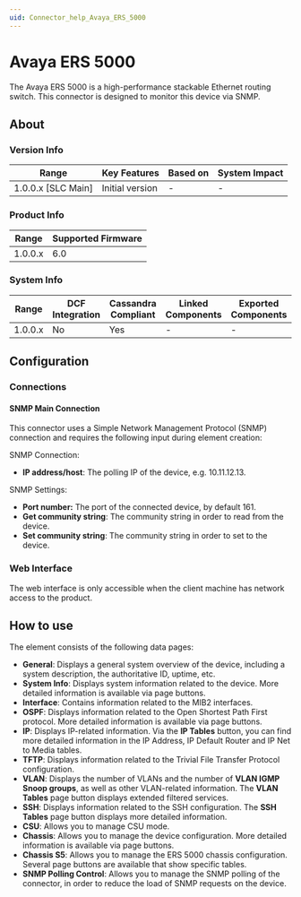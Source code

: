 ```yaml
---
uid: Connector_help_Avaya_ERS_5000
---
```


# Avaya ERS 5000

The Avaya ERS 5000 is a high-performance stackable Ethernet routing switch. This connector is designed to monitor this device via SNMP.

## About

### Version Info

| Range                | Key Features     | Based on     | System Impact     |
|----------------------|------------------|--------------|-------------------|
| 1.0.0.x [SLC Main]   | Initial version  | -            | -                 |

### Product Info

| Range     | Supported Firmware     |
|-----------|------------------------|
| 1.0.0.x   | 6.0                    |

### System Info

| Range     | DCF Integration     | Cassandra Compliant     | Linked Components     | Exported Components     |
|-----------|---------------------|-------------------------|-----------------------|-------------------------|
| 1.0.0.x   | No                  | Yes                     | -                     | -                       |

## Configuration

### Connections

#### SNMP Main Connection

This connector uses a Simple Network Management Protocol (SNMP) connection and requires the following input during element creation:

SNMP Connection:

- **IP address/host**: The polling IP of the device, e.g. 10.11.12.13.

SNMP Settings:

- **Port number:** The port of the connected device, by default 161.
- **Get community string**: The community string in order to read from the device.
- **Set community string**: The community string in order to set to the device.

### Web Interface

The web interface is only accessible when the client machine has network access to the product.

## How to use

The element consists of the following data pages:

- **General**: Displays a general system overview of the device, including a system description, the authoritative ID, uptime, etc.
- **System Info**: Displays system information related to the device. More detailed information is available via page buttons.
- **Interface**: Contains information related to the MIB2 interfaces.
- **OSPF**: Displays information related to the Open Shortest Path First protocol. More detailed information is available via page buttons.
- **IP**: Displays IP-related information. Via the **IP Tables** button, you can find more detailed information in the IP Address, IP Default Router and IP Net to Media tables.
- **TFTP**: Displays information related to the Trivial File Transfer Protocol configuration.
- **VLAN**: Displays the number of VLANs and the number of **VLAN IGMP Snoop groups**, as well as other VLAN-related information. The **VLAN Tables** page button displays extended filtered services.
- **SSH**: Displays information related to the SSH configuration. The **SSH Tables** page button displays more detailed information.
- **CSU**: Allows you to manage CSU mode.
- **Chassis**: Allows you to manage the device configuration. More detailed information is available via page buttons.
- **Chassis S5**: Allows you to manage the ERS 5000 chassis configuration. Several page buttons are available that show specific tables.
- **SNMP Polling Control**: Allows you to manage the SNMP polling of the connector, in order to reduce the load of SNMP requests on the device.
